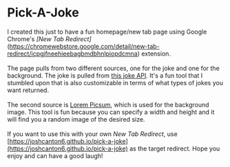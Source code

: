 # Pick-A-Joke

I created this just to have a fun homepage/new tab page using Google Chrome's *[New Tab Redirect]*(https://chromewebstore.google.com/detail/new-tab-redirect/icpgjfneehieebagbmdbhnlpiopdcmna) extension.<br>
<br>
The page pulls from two different sources, one for the joke and one for the background. The joke is pulled from [this joke API](https://v2.jokeapi.dev/). It's a fun tool that I stumbled upon that is also customizable in terms of what types of jokes you want returned.<br>
<br>
The second source is [Lorem Picsum](https://picsum.photos/), which is used for the background image. This tool is fun because you can specify a width and height and it will find you a random image of the desired size.<br>
<br>
If you want to use this with your own *New Tab Redirect*, use [https://joshcanton6.github.io/pick-a-joke](https://joshcanton6.github.io/pick-a-joke) as the target redirect. Hope you enjoy and can have a good laugh!
